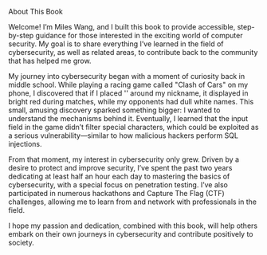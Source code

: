 About This Book

Welcome! I’m Miles Wang, and I built this book to provide accessible, step-by-step guidance for those interested in the exciting world of computer security. My goal is to share everything I’ve learned in the field of cybersecurity, as well as related areas, to contribute back to the community that has helped me grow.

My journey into cybersecurity began with a moment of curiosity back in middle school. While playing a racing game called "Clash of Cars" on my phone, I discovered that if I placed '<a></a>' around my nickname, it displayed in bright red during matches, while my opponents had dull white names. This small, amusing discovery sparked something bigger: I wanted to understand the mechanisms behind it. Eventually, I learned that the input field in the game didn’t filter special characters, which could be exploited as a serious vulnerability—similar to how malicious hackers perform SQL injections.

From that moment, my interest in cybersecurity only grew. Driven by a desire to protect and improve security, I’ve spent the past two years dedicating at least half an hour each day to mastering the basics of cybersecurity, with a special focus on penetration testing. I’ve also participated in numerous hackathons and Capture The Flag (CTF) challenges, allowing me to learn from and network with professionals in the field.

I hope my passion and dedication, combined with this book, will help others embark on their own journeys in cybersecurity and contribute positively to society.
